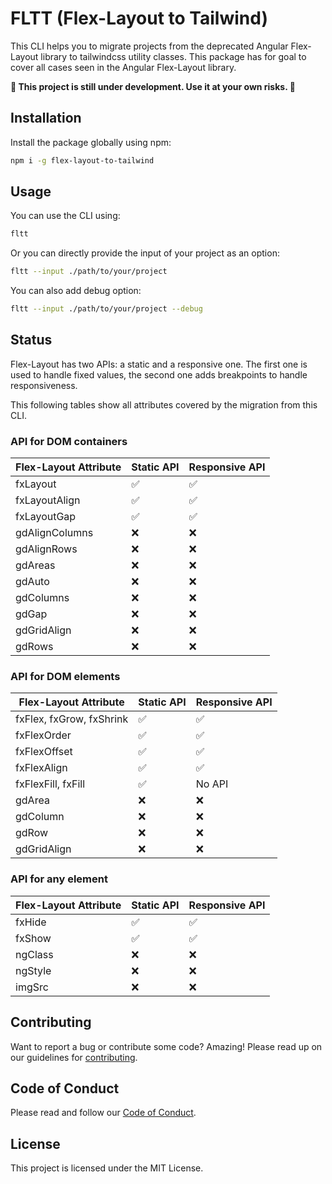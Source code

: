 # FLTT (Flex-Layout to Tailwind)

This CLI helps you to migrate projects from the deprecated Angular Flex-Layout library to tailwindcss utility classes.
This package has for goal to cover all cases seen in the Angular Flex-Layout library.

**:construction: This project is still under development. Use it at your own risks. :construction:**

## Installation

Install the package globally using npm:
```bash
npm i -g flex-layout-to-tailwind
```

## Usage

You can use the CLI using:
```bash
fltt
```

Or you can directly provide the input of your project as an option:
```bash
fltt --input ./path/to/your/project
```

You can also add debug option:
```bash
fltt --input ./path/to/your/project --debug
```

## Status

Flex-Layout has two APIs: a static and a responsive one. The first one is used to handle fixed values, the second one adds breakpoints to handle responsiveness.

This following tables show all attributes covered by the migration from this CLI.

### API for DOM containers

| Flex-Layout Attribute | Static API         | Responsive API     |
|-----------------------|--------------------|--------------------|
| fxLayout              | :white_check_mark: | :white_check_mark: |
| fxLayoutAlign         | :white_check_mark: | :white_check_mark: |
| fxLayoutGap           | :white_check_mark: | :white_check_mark: |
| gdAlignColumns        | :x:                | :x:                |
| gdAlignRows           | :x:                | :x:                |
| gdAreas               | :x:                | :x:                |
| gdAuto                | :x:                | :x:                |
| gdColumns             | :x:                | :x:                |
| gdGap                 | :x:                | :x:                |
| gdGridAlign           | :x:                | :x:                |
| gdRows                | :x:                | :x:                |


### API for DOM elements

| Flex-Layout Attribute    | Static API         | Responsive API     |
|--------------------------|--------------------|--------------------|
| fxFlex, fxGrow, fxShrink | :white_check_mark: | :white_check_mark: |
| fxFlexOrder              | :white_check_mark: | :white_check_mark: |
| fxFlexOffset             | :white_check_mark: | :white_check_mark: |
| fxFlexAlign              | :white_check_mark: | :white_check_mark: |
| fxFlexFill, fxFill       | :white_check_mark: | No API             |
| gdArea                   | :x:                | :x:                |
| gdColumn                 | :x:                | :x:                |
| gdRow                    | :x:                | :x:                |
| gdGridAlign              | :x:                | :x:                |

### API for any element

| Flex-Layout Attribute | Static API         | Responsive API     |
|-----------------------|--------------------|--------------------|
| fxHide                | :white_check_mark: | :white_check_mark: |
| fxShow                | :white_check_mark: | :white_check_mark: |
| ngClass               | :x:                | :x:                |
| ngStyle               | :x:                | :x:                |
| imgSrc                | :x:                | :x:                |

## Contributing

Want to report a bug or contribute some code? Amazing! Please read up on our guidelines for [contributing](https://github.com/synopss/migrate-angular-flex-to-tailwind/blob/main/CONTRIBUTING.md).

## Code of Conduct

Please read and follow our [Code of Conduct](https://github.com/synopss/migrate-angular-flex-to-tailwind/blob/main/CODE_OF_CONDUCT.md).

## License

This project is licensed under the MIT License.
